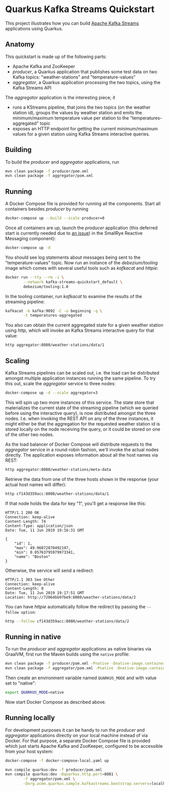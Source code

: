 Quarkus Kafka Streams Quickstart
========================

This project illustrates how you can build [Apache Kafka Streams](https://kafka.apache.org/documentation/streams) applications using Quarkus.

## Anatomy

This quickstart is made up of the following parts:

* Apache Kafka and ZooKeeper
* _producer_, a Quarkus application that publishes some test data on two Kafka topics: "weather-stations" and "temperature-values"
* _aggregator_, a Quarkus application processing the two topics, using the Kafka Streams API

The _aggregator_ application is the interesting piece; it

* runs a KStreams pipeline, that joins the two topics (on the weather station id),
groups the values by weather station and emits the minimum/maximum temperature value per station to the "temperatures-aggregated" topic
* exposes an HTTP endpoint for getting the current minimum/maximum values
for a given station using Kafka Streams interactive queries.

## Building

To build the _producer_ and _aggregator_ applications, run

```bash
mvn clean package -f producer/pom.xml
mvn clean package -f aggregator/pom.xml
```

## Running

A Docker Compose file is provided for running all the components.
Start all containers besides _producer_ by running

```bash
docker-compose up --build --scale producer=0
```

Once all containers are up, launch the _producer_ application
(this deferred start is currently needed due to [an issue](https://github.com/smallrye/smallrye-reactive-messaging/issues/128)) in the SmallRye Reactive Messaging component):

```bash
docker-compose up -d
```

You should see log statements about messages being sent to the "temperature-values" topic.
Now run an instance of the _debezium/tooling_ image which comes with several useful tools such as _kafkacat_ and _httpie_:

```bash
docker run --tty --rm -i \
        --network kafka-streams-quickstart_default \
        debezium/tooling:1.0
```

In the tooling container, run _kafkacat_ to examine the results of the streaming pipeline:

```bash
kafkacat -b kafka:9092 -C -o beginning -q \
        -t temperatures-aggregated
```

You also can obtain the current aggregated state for a given weather station using _http_,
which will invoke an Kafka Streams interactive query for that value:

```bash
http aggregator:8080/weather-stations/data/1
```

## Scaling

Kafka Streams pipelines can be scaled out, i.e. the load can be distributed amongst multiple application instances running the same pipeline.
To try this out, scale the _aggregator_ service to three nodes:

```bash
docker-compose up -d --scale aggregator=3
```

This will spin up two more instances of this service.
The state store that materializes the current state of the streaming pipeline
(which we queried before using the interactive query),
is now distributed amongst the three nodes.
I.e. when invoking the REST API on any of the three instances, it might either be
that the aggregation for the requested weather station id is stored locally on the node receiving the query,
or it could be stored on one of the other two nodes.

As the load balancer of Docker Compose will distribute requests to the _aggregator_ service in a round-robin fashion,
we'll invoke the actual nodes directly.
The application exposes information about all the host names via REST:

```bash
http aggregator:8080/weather-stations/meta-data
```

Retrieve the data from one of the three hosts shown in the response
(your actual host names will differ):

```bash
http cf143d359acc:8080/weather-stations/data/1
```

If that node holds the data for key "1", you'll get a response like this:

```
HTTP/1.1 200 OK
Connection: keep-alive
Content-Length: 74
Content-Type: application/json
Date: Tue, 11 Jun 2019 19:16:31 GMT

{
    "id": 1,
    "max": 49.96072870492197,
    "min": 0.05763795979973341,
    "name": "Boston"
}
```

Otherwise, the service will send a redirect:

```
HTTP/1.1 303 See Other
Connection: keep-alive
Content-Length: 0
Date: Tue, 11 Jun 2019 19:17:51 GMT
Location: http://72064bb97be9:8080/weather-stations/data/2
```

You can have _httpie_ automatically follow the redirect by passing the `--follow option`:

```bash
http --follow cf143d359acc:8080/weather-stations/data/2
```

## Running in native

To run the _producer_ and _aggregator_ applications as native binaries via GraalVM,
first run the Maven builds using the `native` profile:

```bash
mvn clean package -f producer/pom.xml -Pnative -Dnative-image.container-runtime=docker
mvn clean package -f aggregator/pom.xml -Pnative -Dnative-image.container-runtime=docker
```

Then create an environment variable named `QUARKUS_MODE` and with value set to "native":

```bash
export QUARKUS_MODE=native
```

Now start Docker Compose as described above.

## Running locally

For development purposes it can be handy to run the _producer_ and _aggregator_ applications
directly on your local machine instead of via Docker.
For that purpose, a separate Docker Compose file is provided which just starts Apache Kafka and ZooKeeper,
configured to be accessible from your host system:

```bash
docker-compose -f docker-compose-local.yaml up

mvn compile quarkus:dev -f producer/pom.xml
mvn compile quarkus:dev -Dquarkus.http.port=8081 \
        -f aggregator/pom.xml \
        -Dorg.acme.quarkus.sample.kafkastreams.bootstrap.servers=localhost:9092
```
